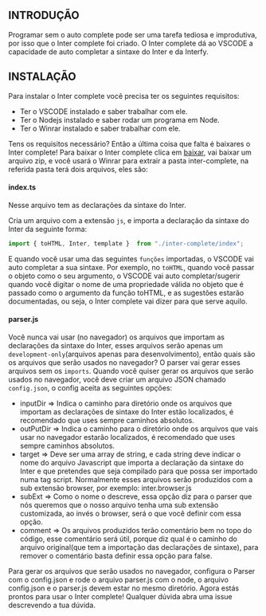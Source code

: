 ## INTRODUÇÃO

Programar sem o auto complete pode ser uma tarefa tediosa e improdutiva, por isso que o Inter complete foi criado. O Inter complete dá ao VSCODE a capacidade de auto completar a sintaxe do Inter e da Interfy. 

## INSTALAÇÃO

Para instalar o Inter complete você precisa ter os seguintes requisitos:

*	Ter o VSCODE instalado e saber trabalhar com ele.
*	Ter o Nodejs instalado e saber rodar um programa em Node.
*	Ter o Winrar instalado e saber trabalhar com ele.

Tens os requisitos necessário? Então a última coisa que falta é baixares o Inter complete! Para baixar o Inter complete clica em [baixar](https://github.com/interjs/inter-complete/releases/download/v1.0.0/inter-complete.zip), vai baixar um arquivo zip, e você usará o Winrar para extrair a pasta inter-complete, na referida pasta terá dois arquivos, eles são:

#### index.ts
 Nesse arquivo tem as declarações da sintaxe do Inter.

Cria um arquivo com a extensão `js`, e importa a declaração da sintaxe do Inter da seguinte forma:

```js
import { toHTML, Inter, template }  from "./inter-complete/index";

```

E quando você usar uma das seguintes `funções` importadas, o VSCODE vai auto completar a sua sintaxe. Por exemplo, no `toHTML`, quando você passar o objeto como o seu argumento, o VSCODE vai auto completar/sugerir quando você digitar o nome de uma propriedade válida no objeto que é passado como o argumento da função toHTML, e as sugestões estarão documentadas, ou seja, o Inter complete vai dizer para que serve aquilo.

#### parser.js

Você nunca vai usar (no navegador) os arquivos que importam as declarações da sintaxe do Inter, esses arquivos serão apenas um `development-only`(arquivos apenas para desenvolvimento), então quais são os arquivos que serão usados no navegador? O parser vai gerar esses arquivos sem os `imports`. Quando você quiser gerar os arquivos que serão usados no navegador, você deve criar um arquivo JSON chamado `config.json`, o config aceita as seguintes opções:

* inputDir => Indica o caminho para diretório onde os arquivos  que importam as declarações de sintaxe do Inter estão localizados, é recomendado que uses sempre caminhos absolutos.
* outPutDir => Indica o caminho para o diretório onde os arquivos que vais usar no navegador estarão localizados, é recomendado que uses sempre caminhos absolutos.
* target => Deve ser uma array de string, e cada string deve indicar o nome do arquivo Javascript que importa a declaração da sintaxe do Inter e que pretendes que seja compilado para que possa ser importado numa tag script. Normalmente esses arquivos serão produzidos com a sub extensão browser, por exemplo: inter.browser.js
* subExt => Como o nome o descreve, essa opção diz para o parser que nós queremos que o nosso arquivo tenha uma sub extensão customizada, ao invés o browser, será o que você definir com essa opção.
* comment => Os arquivos produzidos terão comentário bem no topo do código, esse comentário será útil, porque diz qual é o caminho do arquivo original(que tem a importação das declarações de sintaxe), para remover o comentário basta definir essa opção para false.

Para gerar os arquivos que serão usados no navegador, configura o Parser com o config.json e rode o arquivo parser.js com o node, o arquivo config.json e o parser.js devem estar no mesmo diretório.
Agora estás prontos para usar o Inter complete! Qualquer dúvida abra uma issue descrevendo a tua dúvida.


